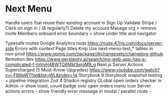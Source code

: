 # Next Menu

Handle users that reuse their existing account in Sign Up 
Validate Stripe / Clerk on sign in / (& regularly?)
Delete my account
Manage org > remove Invite Members
onboard error boundary > show under title and navigator

Typesafe routes
Google Analytics
nuqs  https://nuqs.47ng.com/docs/server-side
Errors with context
Page titles
Knip
Use next-menu-test_* tables in non-prod
https://www.npmjs.com/package/@changesets/changelog-github
Remotion.dev https://www.perplexity.ai/search/my-web-app-has-a-complicated-f-tnVvH4BWTQ6MktSeIgM9_g
Next.js Server Actions Supercharged (5 Must-Know Upgrades) https://www.youtube.com/watch?v=j-FB9oWTfsg&list=WL&index=14
Storybook 9
Storybook snapshot testing + pipeline integration
Zod 4
Shadcn registry
GLobal open orders checker in Admin -> show toast, count badge over open orders menu icon
Server actions errors - show friendly error message in modal / parallel route -
